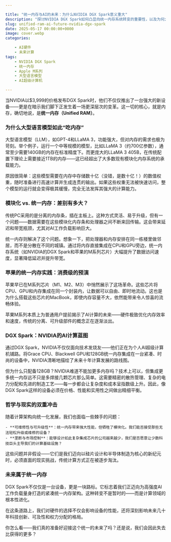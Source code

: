 ```yaml
---

title: "统一内存与AI的未来：为什么NVIDIA DGX Spark意义重大"
description: "探讨NVIDIA DGX Spark如何凸显向统一内存系统转变的重要性，以及为何大型AI模型高度依赖内存。"
slug: unified-ram-ai-future-nvidia-dgx-spark
date: 2025-05-17 00:00:00+0000
image: cover.webp
categories:

    - AI硬件
    - 未来计算
tags:
    - NVIDIA DGX Spark
    - 统一内存
    - Apple M系列
    - 大型语言模型
    - AI超级计算机

---
```


当NVIDIA以\$3,999的价格发布DGX Spark时，他们不仅仅推出了一台强大的新设备——更是在暗示我们脚下正发生着一场更深层次的变革。这一切的核心，就是内存，确切地说，是**统一内存（Unified RAM）**。

### 为什么大型语言模型如此“吃内存”

大型语言模型（LLM），如GPT-4和LLaMA 3，功能强大，但对内存的需求也极为苛刻。举个例子，运行一个中等规模的模型，比如LLaMA 3（约700亿参数），通常至少需要140GB的内存在标准精度下。而更庞大的LLaMA 3 405B，在传统配置下理论上需要接近1TB的内存——这已经超出了大多数现有模块化内存系统的承载能力。

原因很简单：这些模型需要在内存中存储数十亿（没错，是数十亿！）的数值权重，随时准备进行高速计算并生成连贯的输出。如果这些权重无法被快速访问，整个模型的运行就会变得极其缓慢，完全无法发挥其强大的计算能力。

### 模块化 vs. 统一内存：差别有多大？

传统PC采用的是分离的内存条，插在主板上。这种方式灵活、易于升级，但有一个问题——数据需要在这些模块化内存条和处理器之间不断来回传输。这会带来延迟和带宽瓶颈，尤其对AI工作负载影响巨大。

统一内存则解决了这个问题。想象一下，把处理器和内存安排在同一栋楼里做邻居，而不是分散在不同的城镇。通过将内存直接集成在CPU和GPU旁边，统一内存系统（如NVIDIA的DGX Spark和苹果的M系列芯片）大幅提升了数据访问速度，显著降低延迟并提升带宽。

### 苹果的统一内存实践：消费级的预演

苹果早已在M系列芯片（M1、M2、M3）中悄然展示了这场革命。这些芯片将CPU、GPU和内存集成在同一个封装内，让数据可以自由、即时地流动。这也是为什么搭载这些芯片的MacBook，即使内存容量不大，依然能带来令人惊喜的流畅体验。

苹果M系列本质上为普通用户提前揭示了AI计算的未来——硬件极致优化内存效率和速度，传统的分离、可升级部件的概念正在逐渐淡出。

### DGX Spark：NVIDIA的AI计算蓝图

通过DGX Spark，NVIDIA不仅仅面向技术发烧友——他们正在为个人AI超级计算机铺路。将Grace CPU、Blackwell GPU和128GB统一内存集成在一台紧凑、时尚的设备中，NVIDIA清晰地描绘了未来十年计算发展的路线图。

但为什么只配备128GB？NVIDIA难道不能加更多内存吗？技术上可以，但集成更多统一内存远不只是多焊接几颗芯片那么简单。这需要精密的散热管理、复杂的电力分配和先进的制造工艺——每一步都会让复杂度和成本呈指数级上升。因此，像DGX Spark这样的设备必须在价格、性能和实用性之间做出精细平衡。

### 哲学与现实的双重冲击

随着计算架构向统一化发展，我们也面临一些棘手的问题：

    - **可维修性与可升级性**：统一内存带来强大性能，但牺牲了模块化。我们能否接受那些无法轻松升级或维修的设备？
    - **垄断与市场控制**：能够设计如此复杂集成芯片的公司越来越少，我们是否愿意让少数科技巨头主导我们的计算基础设施？

这些问题并非假设——它们是我们迈向以硅片设计和半导体制造为核心的新纪元时，必须直面的现实挑战，传统计算方式正在被逐步淘汰。

### 未来属于统一内存

DGX Spark不仅仅是一台设备，更是一块路标。它标志着我们正迈向为高强度AI工作负载量身打造的紧凑统一内存架构。这种转变不是暂时的——而是计算领域的根本性进化。

在这条道路上，我们对硬件的选择不仅会影响设备的性能，还将深刻影响未来几十年科技创新、可及性和权力分配的格局。

你怎么看——我们真的准备好迎接这个统一的未来了吗？还是说，我们会因此失去比获得的更多？

